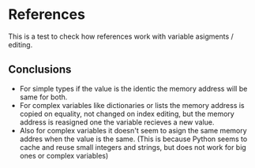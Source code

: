 # References

This is a test to check how references work with variable asigments / editing. 

## Conclusions
- For simple types if the value is the identic the memory address will be same for both. 
- For complex variables like dictionaries or lists the memory address is copied on equality, not changed on index editing, but the memory address is reasigned one the variable recieves a new value. 
- Also for complex variables it doesn't seem to asign the same memory addres when the value is the same. (This is because Python seems to cache and reuse small integers and strings, but does not work for big ones or complex variables)
